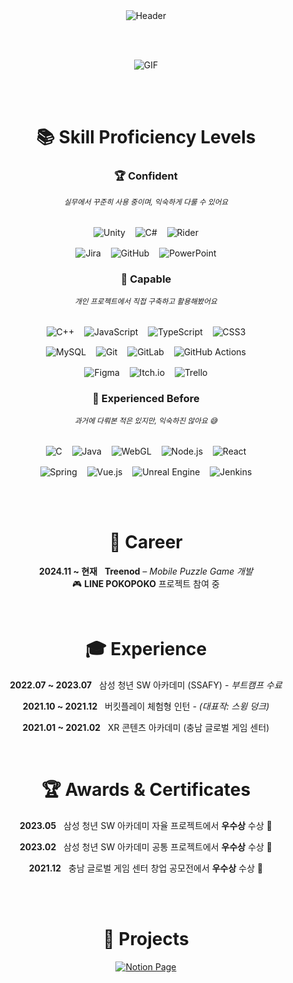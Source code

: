 

<div align="center" style="font-family: -apple-system, BlinkMacSystemFont, 'Segoe UI', Roboto, Oxygen,
Ubuntu, Cantarell, 'Open Sans', 'Helvetica Neue', sans-serif; max-width: 700px; margin: auto;">

  <!-- Header -->
  <img src="https://capsule-render.vercel.app/api?type=waving&color=0:98ff98,100:00b386&height=160&section=header&text=%F0%9F%8C%B3%20Welcome%20to%20Garden's%20GitHub!%20%F0%9F%8E%89&fontSize=50&fontColor=ffffff&textBg=false&animation=twinkling&fontAlign=50&fontAlignY=30" alt="Header" />
  
  <br><br>

  <p>
    <img src="https://user-images.githubusercontent.com/74038190/212747903-e9bdf048-2dc8-41f9-b973-0e72ff07bfba.gif" alt="GIF" />
  </p>

  <br><br>

  <!-- Skills -->
  <h1>📚 Skill Proficiency Levels</h1>

  <h3>🏆 Confident</h3>
  <sub><i>실무에서 꾸준히 사용 중이며, 익숙하게 다룰 수 있어요</i></sub>
  <br><br>
  <p>
    <img src="https://img.shields.io/badge/Unity-000000?style=flat&logo=unity&logoColor=white" alt="Unity" style="vertical-align: middle;" />
    &nbsp;&nbsp;
    <img src="https://img.shields.io/badge/C%23-239120?style=flat&logo=csharp&logoColor=white" alt="C#" style="vertical-align: middle;" />
    &nbsp;&nbsp;
    <img src="https://img.shields.io/badge/Rider-000000?style=flat&logo=Rider&logoColor=white&labelColor=crimson" alt="Rider" style="vertical-align: middle;" />
  </p>

  <p>
    <img src="https://img.shields.io/badge/Jira-0A0FFF?style=flat&logo=jira&logoColor=white" alt="Jira" style="vertical-align: middle;" />
    &nbsp;&nbsp;
    <img src="https://img.shields.io/badge/GitHub-121011?style=flat&logo=github&logoColor=white" alt="GitHub" style="vertical-align: middle;" />
    &nbsp;&nbsp;
    <img src="https://img.shields.io/badge/PowerPoint-B7472A?style=flat&logo=microsoft-powerpoint&logoColor=white" alt="PowerPoint" style="vertical-align: middle;" />
  </p>

  <h3>💪 Capable</h3>
  <sub><i>개인 프로젝트에서 직접 구축하고 활용해봤어요</i></sub>
  <br><br>
  <p>
    <img src="https://img.shields.io/badge/C++-00599C?style=flat&logo=c%2B%2B&logoColor=white" alt="C++" style="vertical-align: middle;" />
    &nbsp;&nbsp;
    <img src="https://img.shields.io/badge/JavaScript-F7DF1E?style=flat&logo=javascript&logoColor=black" alt="JavaScript" style="vertical-align: middle;" />
    &nbsp;&nbsp;
    <img src="https://img.shields.io/badge/TypeScript-007ACC?style=flat&logo=typescript&logoColor=white" alt="TypeScript" style="vertical-align: middle;" />
    &nbsp;&nbsp;
    <img src="https://img.shields.io/badge/CSS3-1572B6?style=flat&logo=css3&logoColor=white" alt="CSS3" style="vertical-align: middle;" />
  </p>

  <p>
    <img src="https://img.shields.io/badge/MySQL-4479A1?style=flat&logo=mysql&logoColor=white" alt="MySQL" style="vertical-align: middle;" />
    &nbsp;&nbsp;
    <img src="https://img.shields.io/badge/Git-F05033?style=flat&logo=git&logoColor=white" alt="Git" style="vertical-align: middle;" />
    &nbsp;&nbsp;
    <img src="https://img.shields.io/badge/GitLab-181717?style=flat&logo=gitlab&logoColor=white" alt="GitLab" style="vertical-align: middle;" />
    &nbsp;&nbsp;
    <img src="https://img.shields.io/badge/GitHub%20Actions-2671E5?style=flat&logo=githubactions&logoColor=white" alt="GitHub Actions" style="vertical-align: middle;" />
  </p>

  <p>
    <img src="https://img.shields.io/badge/Figma-F24E1E?style=flat&logo=figma&logoColor=white" alt="Figma" style="vertical-align: middle;" />
    &nbsp;&nbsp;
    <img src="https://img.shields.io/badge/Itch.io-FF0B34?style=flat&logo=itchdotio&logoColor=white" alt="Itch.io" style="vertical-align: middle;" />
    &nbsp;&nbsp;
    <img src="https://img.shields.io/badge/Trello-026AA7?style=flat&logo=trello&logoColor=white" alt="Trello" style="vertical-align: middle;" />
  </p>

  <h3>🤔 Experienced Before</h3>
  <sub><i>과거에 다뤄본 적은 있지만, 익숙하진 않아요 😅</i></sub>
  <br><br>
  <p>
    <img src="https://img.shields.io/badge/C-00599C?style=flat&logo=c&logoColor=white" alt="C" style="vertical-align: middle;" />
    &nbsp;&nbsp;
    <img src="https://img.shields.io/badge/Java-ED8B00?style=flat&logo=openjdk&logoColor=white" alt="Java" style="vertical-align: middle;" />
    &nbsp;&nbsp;
    <img src="https://img.shields.io/badge/WebGL-990000?style=flat&logo=webgl&logoColor=white" alt="WebGL" style="vertical-align: middle;" />
    &nbsp;&nbsp;
    <img src="https://img.shields.io/badge/Node.js-6DA55F?style=flat&logo=node.js&logoColor=white" alt="Node.js" style="vertical-align: middle;" />
    &nbsp;&nbsp;
    <img src="https://img.shields.io/badge/React-20232A?style=flat&logo=react&logoColor=61DAFB" alt="React" style="vertical-align: middle;" />
  </p>

  <p>
    <img src="https://img.shields.io/badge/Spring-6DB33F?style=flat&logo=spring&logoColor=white" alt="Spring" style="vertical-align: middle;" />
    &nbsp;&nbsp;
    <img src="https://img.shields.io/badge/Vue.js-35495E?style=flat&logo=vuedotjs&logoColor=4FC08D" alt="Vue.js" style="vertical-align: middle;" />
    &nbsp;&nbsp;
    <img src="https://img.shields.io/badge/Unreal%20Engine-313131?style=flat&logo=unrealengine&logoColor=white" alt="Unreal Engine" style="vertical-align: middle;" />
    &nbsp;&nbsp;
    <img src="https://img.shields.io/badge/Jenkins-2C5263?style=flat&logo=jenkins&logoColor=white" alt="Jenkins" style="vertical-align: middle;" />
  </p>

  <br><br>

  <!-- Career -->
  <h1>💼 Career</h1>

  <p><strong>2024.11 ~ 현재</strong> &nbsp; <strong>Treenod</strong> – <em>Mobile Puzzle Game 개발</em><br>
  🎮 <strong>LINE POKOPOKO</strong> 프로젝트 참여 중</p>

  <br>

  <!-- Experience -->
  <h1>🎓 Experience</h1>

  <p><strong>2022.07 ~ 2023.07</strong> &nbsp; 삼성 청년 SW 아카데미 (SSAFY) - <em>부트캠프 수료</em></p>
  <p><strong>2021.10 ~ 2021.12</strong> &nbsp; 버킷플레이 체험형 인턴 - <em>(대표작: 스윙 덩크)</em></p>
  <p><strong>2021.01 ~ 2021.02</strong> &nbsp; XR 콘텐츠 아카데미 (충남 글로벌 게임 센터)</p>

  <br>

  <!-- Awards -->
  <h1>🏆 Awards & Certificates</h1>

  <p><strong>2023.05</strong> &nbsp; 삼성 청년 SW 아카데미 자율 프로젝트에서 <strong>우수상</strong> 수상 🏅</p>
  <p><strong>2023.02</strong> &nbsp; 삼성 청년 SW 아카데미 공통 프로젝트에서 <strong>우수상</strong> 수상 🏅</p>
  <p><strong>2021.12</strong> &nbsp; 충남 글로벌 게임 센터 창업 공모전에서 <strong>우수상</strong> 수상 🏅</p>

  <br><br>

  <!-- Projects -->
  <h1>🌟 Projects</h1>

  <a href="https://www.notion.so/Project-LIST-21b1c410bfd680ce881adeaa19e8f052?source=copy_link" target="_blank" rel="noopener noreferrer" style="display: inline-block;">
    <img src="https://img.shields.io/badge/Notion_Page-FF4500?style=for-the-badge&logo=notion&logoColor=white" alt="Notion Page" />
  </a>

  <br><br>
</div>




